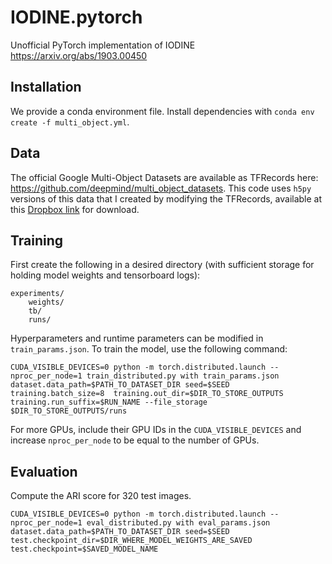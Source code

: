 # IODINE.pytorch
Unofficial PyTorch implementation of IODINE https://arxiv.org/abs/1903.00450

## Installation

We provide a conda environment file. Install dependencies with `conda env create -f multi_object.yml`.

## Data

The official Google Multi-Object Datasets are available as TFRecords here: https://github.com/deepmind/multi_object_datasets.
This code uses `h5py` versions of this data that I created by modifying the TFRecords, available at this [Dropbox link](https://www.dropbox.com/s/y95oyh3cxl8nk5h/clevr6_with_masks_train.h5?dl=0) for download.

## Training

First create the following in a desired directory (with sufficient storage for holding model weights and tensorboard logs):
```
experiments/
    weights/
    tb/
    runs/
```
Hyperparameters and runtime parameters can be modified in `train_params.json`. To train the model, use the following command:
```
CUDA_VISIBLE_DEVICES=0 python -m torch.distributed.launch --nproc_per_node=1 train_distributed.py with train_params.json dataset.data_path=$PATH_TO_DATASET_DIR seed=$SEED training.batch_size=8  training.out_dir=$DIR_TO_STORE_OUTPUTS training.run_suffix=$RUN_NAME --file_storage $DIR_TO_STORE_OUTPUTS/runs
```
For more GPUs, include their GPU IDs in the `CUDA_VISIBLE_DEVICES` and increase `nproc_per_node` to be equal to the number of GPUs.

## Evaluation

Compute the ARI score for 320 test images.

```
CUDA_VISIBLE_DEVICES=0 python -m torch.distributed.launch --nproc_per_node=1 eval_distributed.py with eval_params.json dataset.data_path=$PATH_TO_DATASET_DIR seed=$SEED test.checkpoint_dir=$DIR_WHERE_MODEL_WEIGHTS_ARE_SAVED test.checkpoint=$SAVED_MODEL_NAME
```
